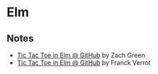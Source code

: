 # Elm

## Notes

- [Tic Tac Toe in Elm @ GitHub](https://github.com/zgreen/elm-tictactoe) by Zach Green
- [Tic Tac Toe in Elm @ GitHub](https://github.com/franckverrot/tictactoe-elm) by Franck Verrot
